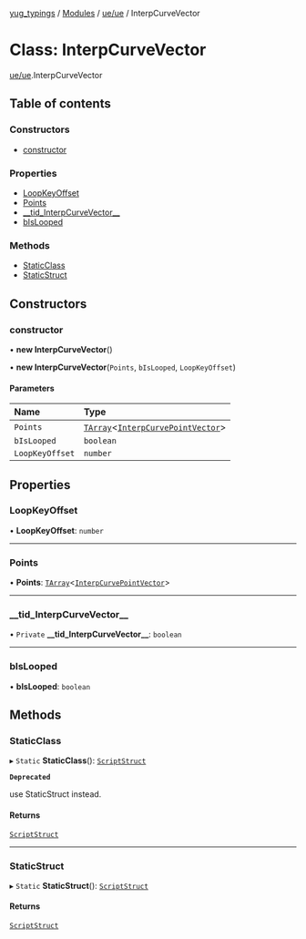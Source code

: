 [yug_typings](../README.md) / [Modules](../modules.md) / [ue/ue](../modules/ue_ue.md) / InterpCurveVector

# Class: InterpCurveVector

[ue/ue](../modules/ue_ue.md).InterpCurveVector

## Table of contents

### Constructors

- [constructor](ue_ue.InterpCurveVector.md#constructor)

### Properties

- [LoopKeyOffset](ue_ue.InterpCurveVector.md#loopkeyoffset)
- [Points](ue_ue.InterpCurveVector.md#points)
- [\_\_tid\_InterpCurveVector\_\_](ue_ue.InterpCurveVector.md#__tid_interpcurvevector__)
- [bIsLooped](ue_ue.InterpCurveVector.md#bislooped)

### Methods

- [StaticClass](ue_ue.InterpCurveVector.md#staticclass)
- [StaticStruct](ue_ue.InterpCurveVector.md#staticstruct)

## Constructors

### constructor

• **new InterpCurveVector**()

• **new InterpCurveVector**(`Points`, `bIsLooped`, `LoopKeyOffset`)

#### Parameters

| Name | Type |
| :------ | :------ |
| `Points` | [`TArray`](../interfaces/ue_puerts.TArray.md)<[`InterpCurvePointVector`](ue_ue.InterpCurvePointVector.md)\> |
| `bIsLooped` | `boolean` |
| `LoopKeyOffset` | `number` |

## Properties

### LoopKeyOffset

• **LoopKeyOffset**: `number`

___

### Points

• **Points**: [`TArray`](../interfaces/ue_puerts.TArray.md)<[`InterpCurvePointVector`](ue_ue.InterpCurvePointVector.md)\>

___

### \_\_tid\_InterpCurveVector\_\_

• `Private` **\_\_tid\_InterpCurveVector\_\_**: `boolean`

___

### bIsLooped

• **bIsLooped**: `boolean`

## Methods

### StaticClass

▸ `Static` **StaticClass**(): [`ScriptStruct`](ue_ue.ScriptStruct.md)

**`Deprecated`**

use StaticStruct instead.

#### Returns

[`ScriptStruct`](ue_ue.ScriptStruct.md)

___

### StaticStruct

▸ `Static` **StaticStruct**(): [`ScriptStruct`](ue_ue.ScriptStruct.md)

#### Returns

[`ScriptStruct`](ue_ue.ScriptStruct.md)
